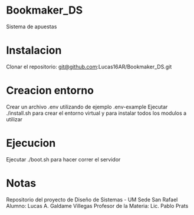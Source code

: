 # Bookmaker_DS
Sistema de apuestas 

# Instalacion
Clonar el repositorio: git@github.com:Lucas16AR/Bookmaker_DS.git

# Creacion entorno
Crear un archivo .env utilizando de ejemplo .env-example
Ejecutar ./install.sh para crear el entorno virtual y para instalar todos los modulos a utilizar

# Ejecucion 
Ejecutar ./boot.sh para hacer correr el servidor

# Notas
Repositorio del proyecto de Diseño de Sistemas - UM Sede San Rafael
Alumno: Lucas A. Galdame Villegas
Profesor de la Materia: Lic. Pablo Prats